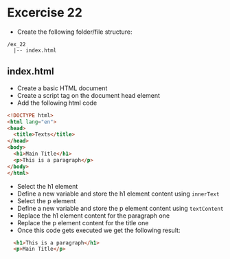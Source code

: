 # Excercise 22

* Create the following folder/file structure:
```
/ex_22
  |-- index.html
```

## index.html
* Create a basic HTML document
* Create a script tag on the document head element
* Add the following html code

```html
<!DOCTYPE html>
<html lang="en">
<head>
  <title>Texts</title>
</head>
<body>
  <h1>Main Title</h1>
  <p>This is a paragraph</p>
</body>
</html>
```

* Select the h1 element
* Define a new variable and store the h1 element content using `innerText`
* Select the p element
* Define a new variable and store the p element content using `textContent`
* Replace the h1 element content for the paragraph one
* Replace the p element content for the title one
* Once this code gets executed we get the following result:

```html
  <h1>This is a paragraph</h1>
  <p>Main Title</p>
```
